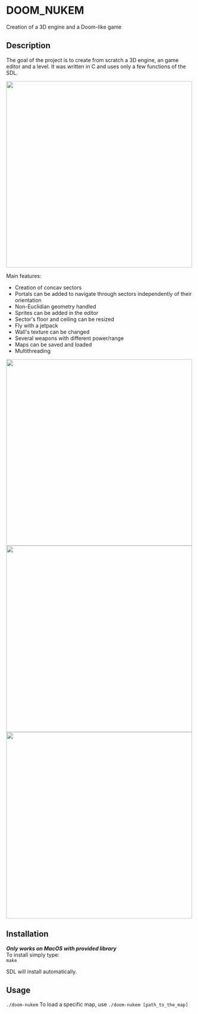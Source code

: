 # DOOM_NUKEM
Creation of a 3D engine and a Doom-like game

## Description

The goal of the project is to create from scratch a 3D engine, an game editor and a level. 
It was written in C and uses only a few functions of the SDL.

<img src="https://donsefactory.files.wordpress.com/2020/02/doom_05.gif" width=500 height=500/>

Main features:
* Creation of concav sectors
* Portals can be added to navigate through sectors independently of their orientation
* Non-Euclidian geometry handled
* Sprites can be added in the editor
* Sector's floor and ceiling can be resized
* Fly with a jetpack
* Wall's texture can be changed
* Several weapons with different power/range
* Maps can be saved and loaded
* Multithreading

<img src="https://donsefactory.files.wordpress.com/2020/02/doom_00.gif" width=500 height=500/>
<img src="https://donsefactory.files.wordpress.com/2020/02/doom_02.gif" width=500 height=500/>
<img src="https://donsefactory.files.wordpress.com/2020/02/doom_03.gif" width=500 height=500/>

## Installation
***Only works on MacOS with provided library***<br/>
To install simply type: <br/>
`make`

SDL will install automatically.

## Usage
`./doom-nukem`
To load a specific map, use
`./doom-nukem [path_to_the_map]`

